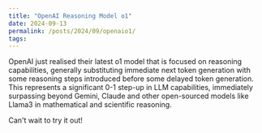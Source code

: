 ```yaml
---
title: "OpenAI Reasoning Model o1"
date: 2024-09-13
permalink: /posts/2024/09/openaio1/
tags:
---
```


OpenAI just realised their latest o1 model that is focused on reasoning capabilities, generally substituting immediate next token generation with some reasoning steps introduced before some delayed token generation. This represents a significant 0-1 step-up in LLM capabilities, immediately surpassing beyond Gemini, Claude and other open-sourced models like Llama3 in mathematical and scientific reasoning.

Can't wait to try it out!
